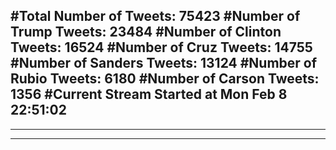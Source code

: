 #Total Number of Tweets: 75423 
#Number of Trump Tweets: 23484
#Number of Clinton Tweets: 16524
#Number of Cruz Tweets: 14755
#Number of Sanders Tweets: 13124
#Number of Rubio Tweets: 6180
#Number of Carson Tweets: 1356
#Current Stream Started at Mon Feb  8 22:51:02
---
---
---
